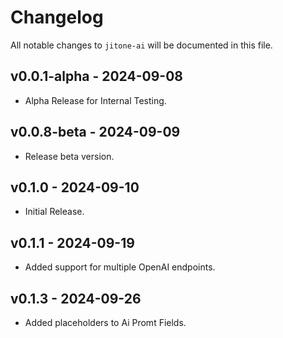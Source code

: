 # Changelog

All notable changes to `jitone-ai` will be documented in this file.

## v0.0.1-alpha - 2024-09-08

- Alpha Release for Internal Testing.

## v0.0.8-beta - 2024-09-09

- Release beta version.

## v0.1.0 - 2024-09-10

- Initial Release.

## v0.1.1 - 2024-09-19

- Added support for multiple OpenAI endpoints.

## v0.1.3 - 2024-09-26

- Added placeholders to Ai Promt Fields.
